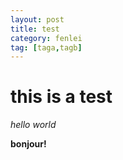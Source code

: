 ```yaml
---
layout: post
title: test
category: fenlei
tag: [taga,tagb]
---
```

# this is a test
*hello world*

**bonjour!**